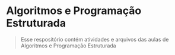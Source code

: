 # Algoritmos e Programação Estruturada
>
> Esse respositório contém atividades e arquivos das aulas de Algoritmos e Programação Estruturada
